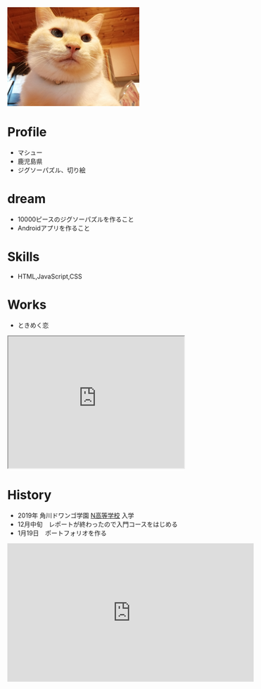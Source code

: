 <img src="IMG_20191010_172101.jpg" width="300">

# Profile
- マシュー
- 鹿児島県
- ジグソーパズル、切り絵
# dream
- 10000ピースのジグソーパズルを作ること
- Androidアプリを作ること
# Skills
- HTML,JavaScript,CSS
# Works
- ときめく恋
<iframe src="https://www.openprocessing.org/sketch/825174/embed/" width="400" height="300"></iframe>

# History
- 2019年 角川ドワンゴ学園 [N高等学校](https://nnn.ed.jp/) 入学
- 12月中旬　レポートが終わったので入門コースをはじめる
- 1月19日　ポートフォリオを作る


<iframe width="560" height="315" src="https://www.youtube.com/embed/-kgOFJG881I" frameborder="0" allow="accelerometer; autoplay; encrypted-media; gyroscope; picture-in-picture" allowfullscreen></iframe>


